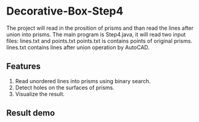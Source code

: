 # Decorative-Box-Step4
The project will read in the prosition of prisms and than read the lines after union into prisms.
The main program is Step4.java, it will read two input files: lines.txt and points.txt
points.txt is contains points of original prisms.
lines.txt contains lines after union operation by AutoCAD.

## Features
1. Read unordered lines into prisms using binary search.
2. Detect holes on the surfaces of prisms.
3. Visualize the result.

## Result demo 

